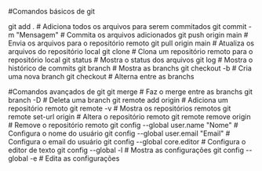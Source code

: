 #Comandos básicos de git

git add . # Adiciona todos os arquivos para serem commitados
git commit -m "Mensagem" # Commita os arquivos adicionados
git push origin main # Envia os arquivos para o repositório remoto
git pull origin main # Atualiza os arquivos do repositório local
git clone # Clona um repositório remoto para o repositório local
git status # Mostra o status dos arquivos
git log # Mostra o histórico de commits
git branch # Mostra as branchs
git checkout -b # Cria uma nova branch
git checkout # Alterna entre as branchs

#Comandos avançados de git
git merge # Faz o merge entre as branchs
git branch -D # Deleta uma branch
git remote add origin # Adiciona um repositório remoto
git remote -v # Mostra os repositórios remotos
git remote set-url origin # Altera o repositório remoto
git remote remove origin # Remove o repositório remoto
git config --global user.name "Nome" # Configura o nome do usuário
git config --global user.email "Email" # Configura o email do usuário
git config --global core.editor # Configura o editor de texto
git config --global -l # Mostra as configurações
git config --global -e # Edita as configurações